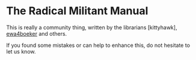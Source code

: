 # The Radical Militant Manual

This is really a community thing, written by the librarians [kittyhawk], [ewa4boeker] and others.

If you found some mistakes or can help to enhance this, do not hesitate to let us know.

[ewa4boeker]: https://github.com/ewa4boeker/
